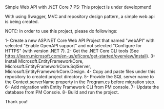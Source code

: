 Simple Web API with .NET Core 7
PS: This project is under development!

With using Swagger, MVC and repository design pattern, a simple web api is being created.

NOTE: In order to use this project, please do followings:

1- Create a new ASP.NET Core Web API Project that named "webAPI" with selected "Enable OpenAPI support" and not selected "Configure for HTTPS" (with version .NET 7).
2- Get the .NET Core CLI tools (See https://learn.microsoft.com/en-us/ef/core/get-started/overview/install).
3- Install Microsoft.EntityFrameworkCore, Microsoft.EntityFrameworkCore.SqlServer, Microsoft.EntityFrameworkCore.Design.
4- Copy and paste files under this repository to created project directory.
5- Provide the SQL server name to the Context.serverName property in the Program.cs before migration step.
6- Add migration with Entity Framework CLI from PM console.
7- Update the database from PM Console.
8- Build and run the project.

Thank you! 
